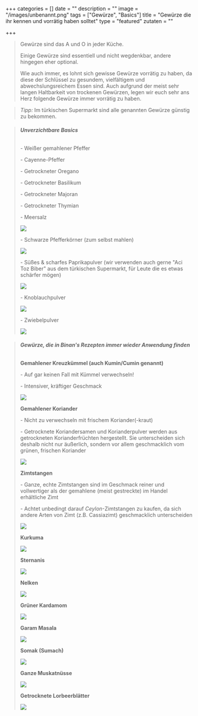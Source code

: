 +++
categories = []
date = ""
description = ""
image = "/images/unbenannt.png"
tags = ["Gewürze", "Basics"]
title = "Gewürze die ihr kennen und vorrätig haben solltet"
type = "featured"
zutaten = ""

+++
> Gewürze sind das A und O in jeder Küche.
>
> Einige Gewürze sind essentiell und nicht wegdenkbar, andere hingegen eher optional.
>
> Wie auch immer, es lohnt sich gewisse Gewürze vorrätig zu haben, da diese der Schlüssel zu gesundem, vielfältigem und abwechslungsreichem Essen sind. Auch aufgrund der meist sehr langen Haltbarkeit von trockenen Gewürzen, legen wir euch sehr ans Herz folgende Gewürze immer vorrätig zu haben.

> _Tipp:_ Im türkischen Supermarkt sind alle genannten Gewürze günstig zu bekommen.

> ###### **Unverzichtbare Basics**
>
> \- Weißer gemahlener Pfeffer
>
> \- Cayenne-Pfeffer
>
> \- Getrockneter Oregano
>
> \- Getrockneter Basilikum
>
> \- Getrockneter Majoran
>
> \- Getrockneter Thymian
>
> \- Meersalz
>
> ![](/images/meersalz.jpeg)
>
> \- Schwarze Pfefferkörner (zum selbst mahlen)
>
> ![](/images/schwarzer-pfeffer.jpeg)
>
> \- Süßes & scharfes Paprikapulver (wir verwenden auch gerne "Aci Toz Biber" aus dem türkischen Supermarkt, für Leute die es etwas schärfer mögen)
>
> ![](/images/aci-toz-biber.jpeg)
>
> \- Knoblauchpulver
>
> ![](/images/knoblauchpulver.jpeg)
>
> \- Zwiebelpulver
>
> ![](/images/zwiebelgewurz.jpeg)

> ###### **Gewürze, die in Binan's Rezepten immer wieder Anwendung finden**
>
> **Gemahlener Kreuzkümmel (auch Kumin/Cumin genannt)**
>
> \- Auf gar keinen Fall mit Kümmel verwechseln!
>
> \- Intensiver, kräftiger Geschmack
>
> ![](/images/kreuzkummel_kumin.jpeg)
>
> **Gemahlener Koriander**
>
> \- Nicht zu verwechseln mit frischem Koriander(-kraut)
>
> \- Getrocknete Koriandersamen und Korianderpulver werden aus getrockneten Korianderfrüchten hergestellt. Sie unterscheiden sich deshalb nicht nur äußerlich, sondern vor allem geschmacklich vom grünen, frischen Koriander
>
> ![](/images/korianderpulver.jpeg)
>
> **Zimtstangen**
>
> \- Ganze, echte Zimtstangen sind im Geschmack reiner und vollwertiger als der gemahlene (meist gestreckte) im Handel erhältliche Zimt
>
> \- Achtet unbedingt darauf _Ceylon_-Zimtstangen zu kaufen, da sich andere Arten von Zimt (z.B. Cassiazimt) geschmacklich unterscheiden
>
> ![](/images/zimt.jpeg)
>
> **Kurkuma**
>
> ![](/images/kurkuma.jpeg)
>
> **Sternanis**
>
> ![](/images/sternanis.jpeg)
>
> **Nelken**
>
> ![](/images/nelken.jpeg)
>
> **Grüner Kardamom**
>
> ![](/images/gruner-kardamom.jpeg)
>
> **Garam Masala**
>
> ![](/images/garam-masala.jpeg)
>
> **Somak (Sumach)**
>
> ![](/images/somak.jpeg)
>
> **Ganze Muskatnüsse**
>
> ![](/images/muskatnusse.jpeg)
>
> **Getrocknete Lorbeerblätter**
>
> ![](/images/lorbeerblatter.jpeg)